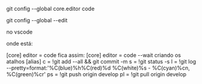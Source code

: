 git config --global core.editor code

git config --global --edit

no vscode

onde está:

[core]
editor = code
fica assim:
[core]
editor = code --wait
criando os atalhos
[alias]
c = !git add --all && git commit -m
s = !git status -s
l = !git log --pretty=format:'%C(blue)%h%C(red)%d %C(white)%s - %C(cyan)%cn, %C(green)%cr'
ps = !git push origin develop
pl = !git pull origin develop